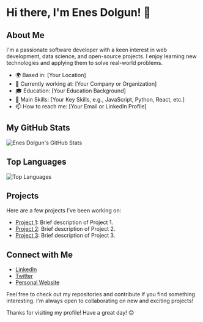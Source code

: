 # Hi there, I'm Enes Dolgun! 👋

## About Me
I'm a passionate software developer with a keen interest in web development, data science, and open-source projects. I enjoy learning new technologies and applying them to solve real-world problems.

- 🌍 Based in: [Your Location]
- 💼 Currently working at: [Your Company or Organization]
- 🎓 Education: [Your Education Background]
- 🌟 Main Skills: [Your Key Skills, e.g., JavaScript, Python, React, etc.]
- 📫 How to reach me: [Your Email or LinkedIn Profile]

## My GitHub Stats
![Enes Dolgun's GitHub Stats](https://github-readme-stats.vercel.app/api?username=enesdolgun33&show_icons=true&theme=radical)

## Top Languages
![Top Languages](https://github-readme-stats.vercel.app/api/top-langs/?username=enesdolgun33&layout=compact&theme=radical)

## Projects
Here are a few projects I've been working on:

- [Project 1](https://github.com/enesdolgun33/project1): Brief description of Project 1.
- [Project 2](https://github.com/enesdolgun33/project2): Brief description of Project 2.
- [Project 3](https://github.com/enesdolgun33/project3): Brief description of Project 3.

## Connect with Me
- [LinkedIn](https://www.linkedin.com/in/your-profile)
- [Twitter](https://twitter.com/your-profile)
- [Personal Website](https://yourwebsite.com)

Feel free to check out my repositories and contribute if you find something interesting. I'm always open to collaborating on new and exciting projects!

Thanks for visiting my profile! Have a great day! 😊
